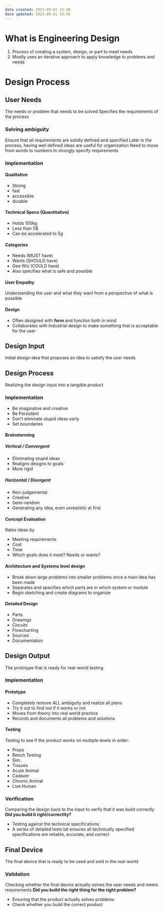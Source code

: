 ```yaml
---
date created: 2023-09-01 15:30
date updated: 2023-09-01 15:58
---
```


# What is Engineering Design

1. Process of creating a system, design, or part to meet needs
2. Mostly uses an iterative approach to apply knowledge to problems and needs

# Design Process

## User Needs

The needs or problem that needs to be solved
Specifies the requirements of the process

### Solving ambiguity

Ensure that all requirements are solidly defined and specified
Later in the process, having well defined ideas are useful for organization
Need to move from words to numbers to strongly specify requirements

### Implementation

#### Qualitative

- Strong
- fast
- accessible
- durable

#### Technical Specs (Quantitative)

- Holds 100kg
- Less than 5$
- Can be accelerated to 5g

#### Categories

- Needs (MUST have)
- Wants (SHOULD have)
- Gee Wiz (COULD have)
- Also specifies what is safe and possible

#### User Empathy

Understanding the user and what they want from a perspective of what is possible

#### Design

- Often designed with **form** and function both in mind
- Collaborates with Industrial design to make something that is acceptable for the user

## Design Input

Initial design idea that proposes an idea to satisfy the user needs

## Design Process

Realizing the design input into a tangible product

### Implementation

- Be imaginative and creative
- Be Persistent
- Don't eliminate stupid ideas early
- Set boundaries

#### Brainstorming

##### Vertical / Convergent

- Eliminating stupid ideas
- Realigns designs to goals
- More rigid

##### Horizontal / Divergent

- Non-judgemental
- Creative
- Semi-random
- Generating any idea, even unrealistic at first

#### Concept Evaluation

Rates ideas by

- Meeting requirements
- Cost
- Time
- Which goals does it meet? Needs or wants?

#### Architecture and Systems level design

- Break down large problems into smaller problems once a main idea has been made
- Separates and specifies which parts are in which system or module
- Begin sketching and create diagrams to organize

#### Detailed Design

- Parts
- Drawings
- Circuits
- Flowcharting
- Sources
- Documentation

## Design Output

The prototype that is ready for real-world testing

### Implementation

#### Prototype

- Completely remove ALL ambiguity and realize all plans
- Try it out to find out if it works or not
- Moves from theory into real world practice
- Records and documents all problems and solutions

#### Testing
Testing to see if the product works on multiple levels in order:
- Props
- Bench Testing
- Sim.
- Tissues
- Acute Animal
- Cadaver
- Chronic Animal
- Live Human

### Verification

Comparing the design back to the input to verify that it was build correctly
**Did you build it right/correctlty?**

- Testing against the technical specifications
- A series of detailed tests tat ensures all technically specified specifications are reliable, accurate, and correct

## Final Device

The final device that is ready to be used and sold in the real-world

### Validation

Checking whether the final device actually solves the user needs and meets requirements
**Did you build the right thing for the right problem?**

- Ensuring that the product actually solves problems
- Check whether you build the correct product
